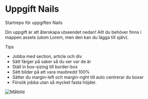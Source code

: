 # Uppgift **Nails**
Startrepo för uppgiften Nails

Din uppgift är att återskapa utseendet nedan! Allt du behöver finns i mappen assets (utom Lorem, men den kan du lägga till själv).

Tips
* Jobba med section, article och div
* Sätt färger på saker så du ser var de är
* Ställ in box-sizing till border-box
* Sätt bilder på att vara maxbredd 100%
* Sätter du margin-left och margin-right till auto centrerar du boxar
* Försök jobba utan så mycket fasta höjder.

![Målbild](/assets/Målbild%20Nails.png)